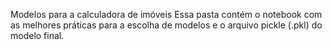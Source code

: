 Modelos para a calculadora de imóveis
Essa pasta contém o notebook com as melhores práticas para a escolha de modelos e o arquivo pickle (.pkl) do modelo final.
